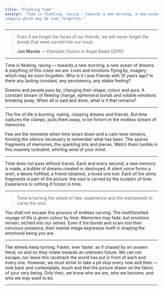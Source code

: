 ```yaml
---
title: "Fleeting Time"
excerpt: "Time is fleeting, racing — towards a new morning, a new ocean of dreams. A plaything of this craze we are. Lives and emotions flying by, 
imagery which may be soon forgotten."
---
```


---

> Even if we forget the faces of our friends, we will never forget the bonds that were carved into our souls.
> <footer><strong>Jun Maeda</strong> &mdash; Otonashi Yuzuru in Angel Beats (2010)</footer>

---

Time is fleeting, racing — towards a new morning, a new ocean of dreams. A plaything of this craze we are. Lives and emotions flying by, 
imagery which may be soon forgotten. Who is it I was friends with 10 years ago? Is there any lasting constant, any persistency, any stable feeling? 

Dreams and people pass by, changing their shape, colour and aura. A constant stream of fleeting change, ephemeral bonds and volatile emotions
breaking away. When all is said and done, what is it that remains? 

---

The fire of life is burning, eating, clasping dreams and friends. But time ruptures the clamps, pulls them away,
to be forlorn in the endless stream of memories.

Few are the moments when time slows down and a calm tune remains, forming the silence necessary to remember what has been. 
The sparse fragments of memories, the sparkling bits and pieces. Watch them tumble in this insanely turbulent, whirling wind of your mind.

---

Time does not pass without traces. Each and every second, a new memory is made, a bubble of dreams created or destroyed.
A silent voice forms a wish, a desire fulfilled, a friend obtained, a loved one lost. Each of the shiny fragments
is part of the picture: the soul is carved by the sculptor of time. Experience is nothing if frozen in time.

---

> Time is turning the wheel of fate, experience and the instruments to carve the soul.

You shall not escape this process of endless carving. The multifacetted voyage of life is given colour by time.
Memories may fade, but emotions remain, etched into our selves. Even if the bonds and scars lost their concious presence,
their mental image expresses itself in shaping the emotional being you are.

---

The wheels keep turning. Faster, ever faster, as if chased by an unseen fiend, on and on they rotate towards an unknown future.
We can not escape, nor leave this racetrack the world has put in front of each and every one. However, we must strive to take a pit stop
every now and then — look back and contemplate, touch and feel the picture drawn on the fabric of your very being. 
Only then, we know who we are, who we become, and who we may want to be.

---
